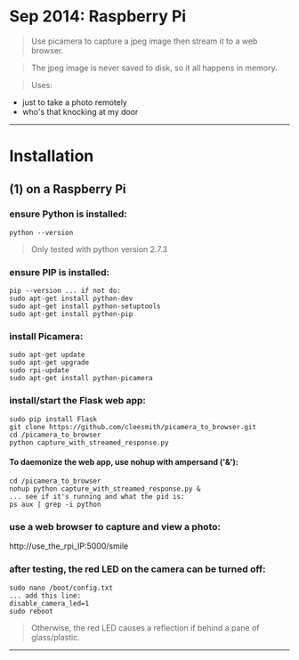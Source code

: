 # Sep 2014: Raspberry Pi
> Use picamera to capture a jpeg image then stream it to a web browser. 

> The jpeg image is never saved to disk, so it all happens in memory.

> Uses:
* just to take a photo remotely
* who's that knocking at my door

***

# Installation

## (1) on a Raspberry Pi

### ensure Python is installed:
```
python --version
```
> Only tested with python version 2.7.3

### ensure PIP is installed:
```
pip --version ... if not do:
sudo apt-get install python-dev
sudo apt-get install python-setuptools
sudo apt-get install python-pip
```

### install Picamera:
```
sudo apt-get update
sudo apt-get upgrade
sudo rpi-update
sudo apt-get install python-picamera
```

### install/start the Flask web app:
```
sudo pip install Flask
git clone https://github.com/cleesmith/picamera_to_browser.git
cd /picamera_to_browser
python capture_with_streamed_response.py
```

#### To daemonize the web app, use nohup with ampersand ('&'):
```
cd /picamera_to_browser
nohup python capture_with_streamed_response.py &
... see if it's running and what the pid is:
ps aux | grep -i python
```


### use a web browser to capture and view a photo:
http://use_the_rpi_IP:5000/smile

### after testing, the red LED on the camera can be turned off:
```
sudo nano /boot/config.txt
... add this line:
disable_camera_led=1
sudo reboot
```
> Otherwise, the red LED causes a reflection if behind a pane of glass/plastic.

***
